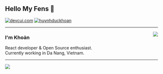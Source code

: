 ## Hello My Fens 👋
[![devcui.com](https://img.shields.io/badge/Blog-devcui.com-lightgrey "devcui.com")](https://devcui.com "devcui.com")
[![huynhduckhoan](https://img.shields.io/badge/skype-huynhduckhoan-blue "huynhduckhoan")](https://join.skype.com/invite/niUom6aZDDwa "devcui.com")

---

<img align='right' src="https://github-readme-stats.vercel.app/api/top-langs/?username=anuraghazra&layout=compact&theme=onedark&hide_border=true">

### I'm Khoản

React developer & Open Source enthusiast.<br>
Currently working in Da Nang, Vietnam.<br>

---

<img align='left' src="https://github-readme-stats.vercel.app/api?username=f97&show_icons=true&theme=onedark&show_icons=true&hide_border=true">

